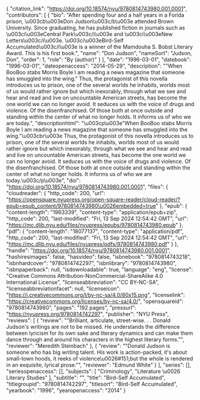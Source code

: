 {
   "citation_link": "https://doi.org/10.18574/nyu/9780814743980.001.0001",
   "contributors": [
     {
       "bio": "After spending four and a half years in a Forida prison, \u003cb\u003eDon Judson\u003c/b\u003e attended Brown University. Since graduating, he has published fiction in journals such as \u003ci\u003eCentral Park\u003c/i\u003e and \u003ci\u003eNew Letters\u003c/i\u003e. \u003ci\u003eBird-Self Accumulated\u003c/i\u003e is a winner of the Mamdouha S. Bobst Literary Award. This is his first book.",
       "name": "Don Judson",
       "nameSort": "Judson, Don",
       "order": 1,
       "role": "By (author)"
     }
   ],
   "date": "1996-03-01",
   "datebook": "1996-03-01",
   "dateopenaccess": "2014-05-29",
   "description": "\"When BooBoo stabs Morris Boyle I am reading a news magazine that someone has smuggled into the wing.\" Thus, the protagonist of this novella introduces us to prison, one of the several worlds he inhabits, worlds most of us would rather ignore but which inexorably, through what we see and hear and read and live on uncountable American streets, has become the one world we can no longer avoid. It seduces us with the voice of drugs and violence. Of the disenfranchised. Of those both at once outside and standing within the center of what no longer holds. It informs us of who we are today.",
   "descriptionhtml": "\u003cp\u003e\"When BooBoo stabs Morris Boyle I am reading a news magazine that someone has smuggled into the wing.\"\u003cbr\u003e Thus, the protagonist of this novella introduces us to prison, one of the several worlds he inhabits, worlds most of us would rather ignore but which inexorably, through what we see and hear and read and live on uncountable American streets, has become the one world we can no longer avoid. It seduces us with the voice of drugs and violence. Of the disenfranchised. Of those both at once outside and standing within the center of what no longer holds. It informs us of who we are today.\u003c/p\u003e",
   "doi": "https://doi.org/10.18574/nyu/9780814743980.001.0001",
   "files": {
     "cloudreader": {
       "http_code": 200,
       "url": "https://opensquare.nyupress.org/open-square-reader/cloud-reader/?epub=epub_content/9780814743980\u0026embedded=true"
     },
     "epub": {
       "content-length": "1963339",
       "content-type": "application/epub+zip",
       "http_code": 200,
       "last-modified": "Fri, 13 Sep 2024 12:54:42 GMT",
       "url": "https://mc.dlib.nyu.edu/files/nyupress/epubs/9780814743980.epub"
     },
     "pdf": {
       "content-length": "18077137",
       "content-type": "application/pdf",
       "http_code": 200,
       "last-modified": "Fri, 13 Sep 2024 12:54:42 GMT",
       "url": "https://mc.dlib.nyu.edu/files/nyupress/pdfs/9780814743980.pdf"
     }
   },
   "handle": "https://doi.org/10.18574/nyu/9780814743980.001.0001",
   "hashiresimages": false,
   "hasvideo": false,
   "isbnebook": "9780814743218",
   "isbnhardcover": "9780814742297",
   "isbnlibrary": "9780814743980",
   "isbnpaperback": null,
   "isdownloadable": true,
   "language": "eng",
   "license": "Creative Commons Attribution-NonCommercial-ShareAlike 4.0 International License",
   "licenseabbreviation": "CC BY-NC-SA",
   "licenseabbreviationfacet": null,
   "licenseicon": "https://i.creativecommons.org/l/by-nc-sa/4.0/80x15.png",
   "licenselink": "https://creativecommons.org/licenses/by-nc-sa/4.0/",
   "opensquareid": "9780814743980",
   "pages": "192 pages",
   "pressurl": "https://nyupress.org/9780814742297",
   "publisher": "NYU Press",
   "reviews": [
     {
       "review": "\"Brilliant, articulate, street-wise. . . Donald Judson's writings are not to be missed.  He understands the difference between lyricism for its own sake and literary dynamics and can make them dance through and around his characters in the highest literary forms.\"",
       "reviewer": "Meredith Steinbach"
     },
     {
       "review": "\"Donald Judson is someone who has big writing talent.  His work is action-packed, it's about small-town hoods, it reeks of violence\u0026#151;but the whole is rendered in an exquisite, lyrical prose.\"",
       "reviewer": "Edmund White"
     }
   ],
   "series": [],
   "seriesopenaccess": [],
   "subjects": [
     "Criminology",
     "Literature \u0026 Literary Studies"
   ],
   "subtitle": "",
   "title": "Bird-Self Accumulated",
   "titlegroupid": "9780814742297",
   "titlesort": "Bird-Self Accumulated",
   "yearbook": "1996",
   "yearopenaccess": "2014"
 }
